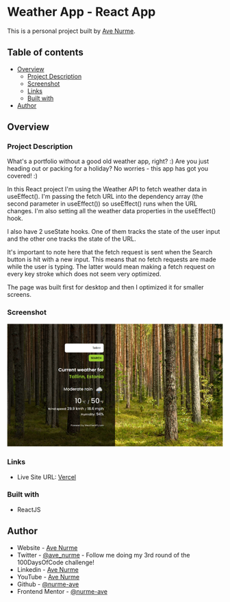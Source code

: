 # Weather App - React App

This is a personal project built by [Ave Nurme](https://www.avenurme.dev).

## Table of contents

- [Overview](#overview)
  - [Project Description](#project-description)
  - [Screenshot](#screenshot)
  - [Links](#links)
  - [Built with](#built-with)
- [Author](#author)

## Overview

### Project Description

What's a portfolio without a good old weather app, right? :) Are you just heading out or packing for a holiday? No worries - this app has got you covered! :)

In this React project I'm using the Weather API to fetch weather data in useEffect(). I'm passing the fetch URL into the dependency array (the second parameter in useEffect()) so useEffect() runs when the URL changes. I'm also setting all the weather data properties in the useEffect() hook.

I also have 2 useState hooks. One of them tracks the state of the user input and the other one tracks the state of the URL.

It's important to note here that the fetch request is sent when the Search button is hit with a new input. This means that no fetch requests are made while the user is typing. The latter would mean making a fetch request on every key stroke which does not seem very optimized.

The page was built first for desktop and then I optimized it for smaller screens.

### Screenshot

![Screenshot of my solution](/src/images/weather-app_760.png)

### Links

- Live Site URL: [Vercel](https://react-weather-app-weld.vercel.app/)

### Built with

- ReactJS

## Author

- Website - [Ave Nurme](https://www.avenurme.dev)
- Twitter - [@ave\_nurme](https://twitter.com/ave_nurme) - Follow me doing my 3rd round of the 100DaysOfCode challenge!
- Linkedin - [Ave Nurme](https://www.linkedin.com/in/ave-nurme)
- YouTube - [Ave Nurme](https://www.youtube.com/channel/UC_kKIEE66Wa5bAxjqoI1A8w/videos)
- Github - [@nurme-ave](https://github.com/nurme-ave)
- Frontend Mentor - [@nurme-ave](https://www.frontendmentor.io/profile/nurme-ave)
